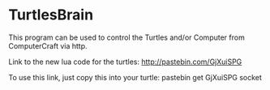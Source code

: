 # TurtlesBrain
This program can be used to control the Turtles and/or Computer from ComputerCraft via http.

Link to the new lua code for the turtles: http://pastebin.com/GjXuiSPG

To use this link, just copy this into your turtle: pastebin get GjXuiSPG socket
